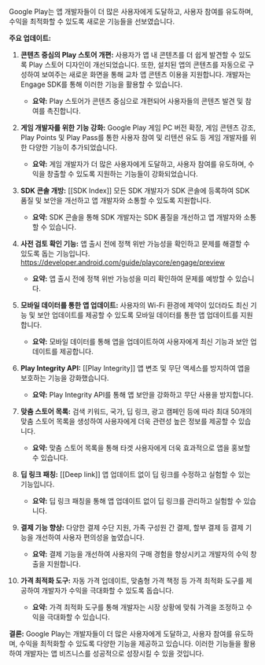 
Google Play는 앱 개발자들이 더 많은 사용자에게 도달하고, 사용자 참여를 유도하며, 수익을 최적화할 수 있도록 새로운 기능들을 선보였습니다.

**주요 업데이트:**

1. **콘텐츠 중심의 Play 스토어 개편:** 사용자가 앱 내 콘텐츠를 더 쉽게 발견할 수 있도록 Play 스토어 디자인이 개선되었습니다. 또한, 설치된 앱의 콘텐츠를 자동으로 구성하여 보여주는 새로운 화면을 통해 교차 앱 콘텐츠 이용을 지원합니다. 개발자는 Engage SDK를 통해 이러한 기능을 활용할 수 있습니다.
    
    - **요약:** Play 스토어가 콘텐츠 중심으로 개편되어 사용자들의 콘텐츠 발견 및 참여를 촉진합니다.
2. **게임 개발자를 위한 기능 강화:** Google Play 게임 PC 버전 확장, 게임 콘텐츠 강조, Play Points 및 Play Pass를 통한 사용자 참여 및 리텐션 유도 등 게임 개발자를 위한 다양한 기능이 추가되었습니다.
    
    - **요약:** 게임 개발자가 더 많은 사용자에게 도달하고, 사용자 참여를 유도하며, 수익을 창출할 수 있도록 지원하는 기능들이 강화되었습니다.
3. **SDK 콘솔 개방:** [[SDK Index]] 모든 SDK 개발자가 SDK 콘솔에 등록하여 SDK 품질 및 보안을 개선하고 앱 개발자와 소통할 수 있도록 지원합니다.

    - **요약:** SDK 콘솔을 통해 SDK 개발자는 SDK 품질을 개선하고 앱 개발자와 소통할 수 있습니다.
4. **사전 검토 확인 기능:** 앱 출시 전에 정책 위반 가능성을 확인하고 문제를 해결할 수 있도록 돕는 기능입니다.
	https://developer.android.com/guide/playcore/engage/preview
    
    - **요약:** 앱 출시 전에 정책 위반 가능성을 미리 확인하여 문제를 예방할 수 있습니다.
5. **모바일 데이터를 통한 앱 업데이트:** 사용자의 Wi-Fi 환경에 제약이 있더라도 최신 기능 및 보안 업데이트를 제공할 수 있도록 모바일 데이터를 통한 앱 업데이트를 지원합니다.
    
    - **요약:** 모바일 데이터를 통해 앱을 업데이트하여 사용자에게 최신 기능과 보안 업데이트를 제공합니다.
6. **Play Integrity API:** [[Play Integrity]] 앱 변조 및 무단 액세스를 방지하여 앱을 보호하는 기능을 강화했습니다.
    
    - **요약:** Play Integrity API를 통해 앱 보안을 강화하고 무단 사용을 방지합니다.
7. **맞춤 스토어 목록:** 검색 키워드, 국가, 딥 링크, 광고 캠페인 등에 따라 최대 50개의 맞춤 스토어 목록을 생성하여 사용자에게 더욱 관련성 높은 정보를 제공할 수 있습니다.
    
    - **요약:** 맞춤 스토어 목록을 통해 타겟 사용자에게 더욱 효과적으로 앱을 홍보할 수 있습니다.
8. **딥 링크 패칭:** [[Deep link]] 앱 업데이트 없이 딥 링크를 수정하고 실험할 수 있는 기능입니다.
    
    - **요약:** 딥 링크 패칭을 통해 앱 업데이트 없이 딥 링크를 관리하고 실험할 수 있습니다.
9. **결제 기능 향상:** 다양한 결제 수단 지원, 가족 구성원 간 결제, 할부 결제 등 결제 기능을 개선하여 사용자 편의성을 높였습니다.
    
    - **요약:** 결제 기능을 개선하여 사용자의 구매 경험을 향상시키고 개발자의 수익 창출을 지원합니다.
10. **가격 최적화 도구:** 자동 가격 업데이트, 맞춤형 가격 책정 등 가격 최적화 도구를 제공하여 개발자가 수익을 극대화할 수 있도록 돕습니다.
    
    - **요약:** 가격 최적화 도구를 통해 개발자는 시장 상황에 맞춰 가격을 조정하고 수익을 극대화할 수 있습니다.

**결론:** Google Play는 개발자들이 더 많은 사용자에게 도달하고, 사용자 참여를 유도하며, 수익을 최적화할 수 있도록 다양한 기능을 제공하고 있습니다. 이러한 기능들을 활용하여 개발자는 앱 비즈니스를 성공적으로 성장시킬 수 있을 것입니다.